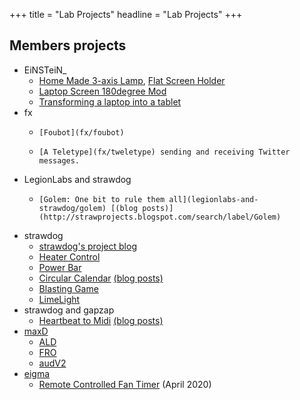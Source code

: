 +++
title = "Lab Projects"
headline = "Lab Projects"
+++

Members projects
----------------
*    EiNSTeiN\_
       *    [Home Made 3-axis Lamp](einstein_/home-made-lamp), [Flat Screen Holder](einstein_/home-made-screen-holder)
       *    [Laptop Screen 180degree Mod](einstein_/laptop-screen-180degree-mod)
       *    [Transforming a laptop into a tablet](einstein_/tablet-computer)
*    fx
       *     [Foubot](fx/foubot)
       *     [A Teletype](fx/tweletype) sending and receiving Twitter messages.
*    LegionLabs and strawdog
       *     [Golem: One bit to rule them all](legionlabs-and-strawdog/golem) [(blog posts)](http://strawprojects.blogspot.com/search/label/Golem)
*    strawdog
       * [strawdog's project blog](http://strawprojects.blogspot.com/)
       * [Heater Control](strawdog/heater-control)
       * [Power Bar](strawdog/power-bar)
       * [Circular Calendar](strawdog/circular-calendar) [(blog posts)](http://strawprojects.blogspot.com/search/label/Circular%20Calendar)
       * [Blasting Game](strawdog/blasting-game)
       * [LimeLight](strawdog/limelight)
*    strawdog and gapzap
       * [Heartbeat to Midi](strawdog-and-gapzap/heartbeat-to-midi) [(blog posts)](http://strawprojects.blogspot.com/search/label/heartmidi)
*    [maxD](maxd)
      *  [ALD](maxd/ald)
      *  [FRO](maxd/fro)
      *  [audV2](maxd/audv2)
*    [eigma](http://vv.carleton.ca/~cat/)
      *  [Remote Controlled Fan Timer](eigma/fan) (April 2020)
